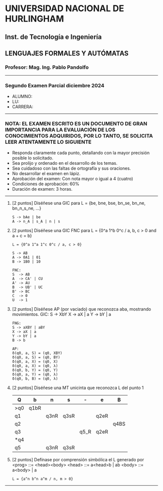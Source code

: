 # UNIVERSIDAD NACIONAL DE HURLINGHAM

## Inst. de Tecnología e Ingeniería

## LENGUAJES FORMALES Y AUTÓMATAS

### Profesor: Mag. Ing. Pablo Pandolfo

---

### Segundo Examen Parcial diciembre 2024

* ALUMNO:  
* LU:
* CARRERA:

---

### NOTA: EL EXAMEN ESCRITO ES UN DOCUMENTO DE GRAN IMPORTANCIA PARA LA EVALUACIÓN DE LOS CONOCIMIENTOS ADQUIRIDOS, POR LO TANTO, SE SOLICITA LEER ATENTAMENTE LO SIGUIENTE

* Responda claramente cada punto, detallando con la mayor precisión posible lo solicitado.
* Sea prolijo y ordenado en el desarrollo de los temas.
* Sea cuidadoso con las faltas de ortografía y sus oraciones.
* No desarrollar el examen en lápiz.
* Aprobación del examen: Con nota mayor o igual a 4 (cuatro)
* Condiciones de aprobación: 60%
* Duración de examen: 3 horas.

---

1. [2 puntos] Diséñese una GIC para L = {be, bne, bse, bn_se, bn_ne, bn_n_s_ne, ...}

    ```grammar
    S -> bAe | be
    A -> n_A | s_A | n | s
    ```

1. [2 puntos] Diséñese una GIC FNC para L = {0^a 1^b 0^c / a, b, c > 0 and a + c = b}

    ```grammar
    L = {0^a 1^a 1^c 0^c / a, c > 0}

    S -> AB
    A -> 0A1 | 01
    B -> 1B0 | 10

    FNC: 
    S  -> AB
    A  -> CA' | CU
    A' -> AU
    B  -> UB' | UC
    B' -> BC
    C  -> 0
    U  -> 1 
    ```

1. [2 puntos] Diséñese AP (por vaciado) que reconozca aba, mostrando movimientos. GIC: S -> XbY  X -> aX | a   Y -> bY | a

    ```grammar
    FNG:
    S -> aXBY | aBY
    X -> aX | a
    Y -> bY | a
    B -> b

    AP:
    δ(q0, a, S) = (q0, XBY)
    δ(q0, a, S) = (q0, BY)
    δ(q0, a, X) = (q0, X)
    δ(q0, a, X) = (q0, λ)
    δ(q0, b, Y) = (q0, Y)
    δ(q0, a, Y) = (q0, λ)
    δ(q0, b, B) = (q0, λ)
    ```

1. [2 puntos] Diséñese una MT unicinta que reconozca L del punto 1

    | Q   |  b   |  n   |  s   |  -   |  e   |  B   |
    | --  |  --  |  --  |  --  |  --  |  --  |  --  |
    | >q0 | q1bR |      |      |      |      |      |
    | q1  |      | q3nR | q3sR |      | q2eR |      |
    | q2  |      |      |      |      |      | q4BS |
    | q3  |      |      |      | q5_R | q2eR |      |
    | *q4 |      |      |      |      |      |      |
    | q5  |      | q3nR | q3sR |      |      |      |

1. [2 puntos] Defínase por comprensión simbólica el L generado por \<prog> ::= \<head>\<body>   \<head> ::= a\<head>b | ab   \<body> ::= a\<body> | a

    ```plain
    L = {a^n b^n a^m / n, m > 0}
    ```

---
